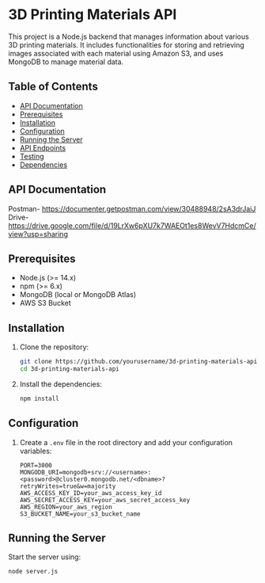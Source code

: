# 3D Printing Materials API

This project is a Node.js backend that manages information about various 3D printing materials. It includes functionalities for storing and retrieving images associated with each material using Amazon S3, and uses MongoDB to manage material data.

## Table of Contents

- [API Documentation](#api-documentation)
- [Prerequisites](#prerequisites)
- [Installation](#installation)
- [Configuration](#configuration)
- [Running the Server](#running-the-server)
- [API Endpoints](#api-endpoints)
- [Testing](#testing)
- [Dependencies](#dependencies)

## API Documentation

Postman- https://documenter.getpostman.com/view/30488948/2sA3drJaiJ
Drive- https://drive.google.com/file/d/19LrXw6pXU7k7WAEOt1es8WevV7HdcmCe/view?usp=sharing

## Prerequisites

- Node.js (>= 14.x)
- npm (>= 6.x)
- MongoDB (local or MongoDB Atlas)
- AWS S3 Bucket

## Installation

1. Clone the repository:

   ```sh
   git clone https://github.com/yourusername/3d-printing-materials-api.git
   cd 3d-printing-materials-api
   ```

2. Install the dependencies:

   ```sh
   npm install
   ```

## Configuration

1. Create a `.env` file in the root directory and add your configuration variables:

   ```env
   PORT=3000
   MONGODB_URI=mongodb+srv://<username>:<password>@cluster0.mongodb.net/<dbname>?retryWrites=true&w=majority
   AWS_ACCESS_KEY_ID=your_aws_access_key_id
   AWS_SECRET_ACCESS_KEY=your_aws_secret_access_key
   AWS_REGION=your_aws_region
   S3_BUCKET_NAME=your_s3_bucket_name
   ```

## Running the Server

Start the server using:

```sh
node server.js
```
